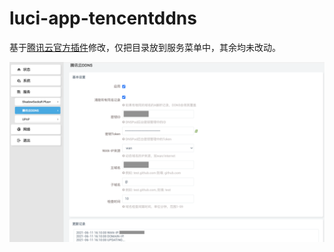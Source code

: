 # luci-app-tencentddns
基于[腾讯云官方插件](https://github.com/Tencent-Cloud-Plugins/tencentcloud-openwrt-plugin-ddns)修改，仅把目录放到服务菜单中，其余均未改动。

![](./TDDNS.png)
